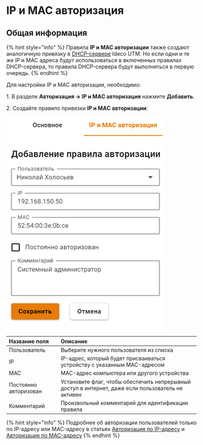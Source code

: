 
# IP и MAC авторизация

## Общая информация
{% hint style="info" %}
Правила **IP и MAC авторизации** также создают аналогичную привязку в [DHCP-сервере](../../../services/dhcp.md#nastroika-dhcp-servera-s-privyazkoi-ip-k-mac) Ideco UTM. Но если одни и те же IP и MAC адреса будут использоваться в включенных правилах DHCP-сервера, то правила DHCP-сервера будут выполняться в первую очередь.
{% endhint %}

Для настройки IP и MAC авторизации, необходимо:

1\. В разделе **Авторизация -> IP и MAС авторизация** нажмите **Добавить**.

2\. Создайте правило привязки **IP и MAС авторизации**:

![](/.gitbook/assets/ip-mac.png)

| Название поля | Описание                                                                |
| :------------- | :----------------------------------------------------------------------- |
| Пользователь  | Выберите нужного пользователя из списка                                  |
| IP            | IP-адрес, который будет присваиваться устройству с указанным MAC-адресом |
| MAC           | MAC-адрес компьютера или другого устройства                              |
| Постоянно авторизован | Установите флаг, чтобы обеспечить непрерывный доступ в интернет, даже если пользователь не активен |
| Комментарий   | Произвольный комментарий для идентификации правила                       |


{% hint style="info" %}
Подробнее об авторизации пользователей только по IP-адресу или MAC-адресу в статьях [Авторизация по IP-адресу](ip.md) и [Авторизация по MAC-адресу](mac.md)
{% endhint %}